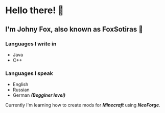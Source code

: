 # Hello there! 👋

## I'm Johny Fox, also known as FoxSotiras 🦊

### Languages I write in

- Java
- C++

### Languages I speak

- English
- Russian
- German ***(Begginer level)***

Currently I'm learning how to create mods for ***Minecraft*** using ***NeoForge***.
